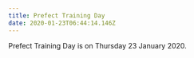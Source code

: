 ```yaml
---
title: Prefect Training Day
date: 2020-01-23T06:44:14.146Z
---
```

Prefect Training Day is on Thursday 23 January 2020.
